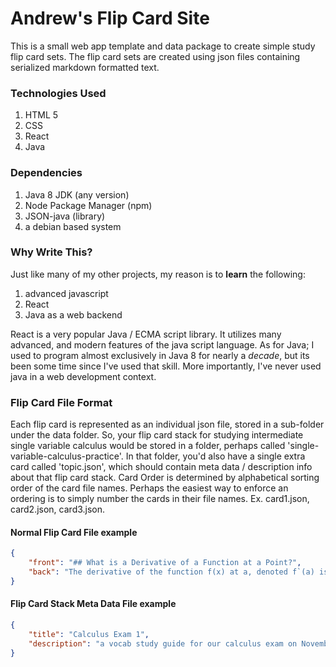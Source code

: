# Andrew's Flip Card Site
This is a small web app template and data package to create simple study flip card sets.  The flip card sets are created using json files containing serialized markdown formatted text.

### Technologies Used
1. HTML 5
2. CSS
3. React
4. Java


### Dependencies
1. Java 8 JDK (any version)
2. Node Package Manager (npm)
3. JSON-java (library)
4. a debian based system


### Why Write This?
Just like many of my other projects, my reason is to **learn** the following: 
1. advanced javascript
2. React
3. Java as a web backend 

React is a very popular Java / ECMA script library.  It utilizes many advanced, and modern features of the java script language.  As for Java; I used to program almost exclusively in Java 8 for nearly a *decade*, but its been some time since I've used that skill.  More importantly, I've never used java in a web development context.


### Flip Card File Format
Each flip card is represented as an individual json file, stored in a sub-folder under the data folder.  So, your flip card stack for studying intermediate single variable calculus would be stored in a folder, perhaps called 'single-variable-calculus-practice'.  In that folder, you'd also have a single extra card called 'topic.json', which should contain meta data / description info about that flip card stack.  Card Order is determined by alphabetical sorting order of the card file names.  Perhaps the easiest way to enforce an ordering is to simply number the cards in their file names.  Ex. card1.json, card2.json, card3.json.


#### Normal Flip Card File example
```json
{
    "front": "## What is a Derivative of a Function at a Point?",
    "back": "The derivative of the function f(x) at a, denoted f`(a) is defined by f`(a) = lim[x -> a]((f(x) - f(a)) / (x - a)).  From Calculus Volume 1 By Herman and Strang, OpenStax, pg 220"
}
```


#### Flip Card Stack Meta Data File example
```json
{
    "title": "Calculus Exam 1",
    "description": "a vocab study guide for our calculus exam on November 3rd.  Includes material from chapters 1 through 4"
}
```